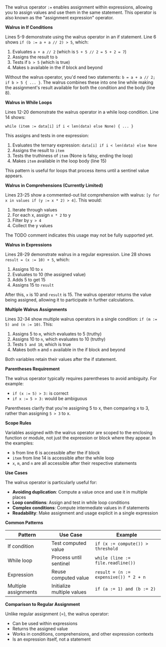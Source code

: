 The walrus operator `:=` enables assignment within expressions, allowing you to assign values and use them in the same statement. This operator is also known as the "assignment expression" operator.

**Walrus in If Conditions**

Lines 5-9 demonstrate using the walrus operator in an if statement. Line 6 shows `if (b := a + a // 2) > 5`, which:
1. Evaluates `a + a // 2` (which is `5 + 5 // 2 = 5 + 2 = 7`)
2. Assigns the result to `b`
3. Tests if `b > 5` (which is true)
4. Makes `b` available in the if block and beyond

Without the walrus operator, you'd need two statements: `b = a + a // 2; if b > 5 { ... }`. The walrus combines these into one line while making the assignment's result available for both the condition and the body (line 8).

**Walrus in While Loops**

Lines 12-20 demonstrate the walrus operator in a while loop condition. Line 14 shows:
```
while (item := data[i] if i < len(data) else None) { ... }
```

This assigns and tests in one expression:
1. Evaluates the ternary expression: `data[i] if i < len(data) else None`
2. Assigns the result to `item`
3. Tests the truthiness of `item` (None is falsy, ending the loop)
4. Makes `item` available in the loop body (line 15)

This pattern is useful for loops that process items until a sentinel value appears.

**Walrus in Comprehensions (Currently Limited)**

Lines 23-25 show a commented-out list comprehension with walrus: `[y for x in values if (y := x * 2) > 4]`. This would:
1. Iterate through values
2. For each x, assign `x * 2` to y
3. Filter by `y > 4`
4. Collect the y values

The TODO comment indicates this usage may not be fully supported yet.

**Walrus in Expressions**

Lines 28-29 demonstrate walrus in a regular expression. Line 28 shows `result = (x := 10) + 5`, which:
1. Assigns 10 to `x`
2. Evaluates to 10 (the assigned value)
3. Adds 5 to get 15
4. Assigns 15 to `result`

After this, `x` is 10 and `result` is 15. The walrus operator returns the value being assigned, allowing it to participate in further calculations.

**Multiple Walrus Assignments**

Lines 32-34 show multiple walrus operators in a single condition: `if (m := 5) and (n := 10)`. This:
1. Assigns 5 to `m`, which evaluates to 5 (truthy)
2. Assigns 10 to `n`, which evaluates to 10 (truthy)
3. Tests `5 and 10`, which is true
4. Makes both `m` and `n` available in the if block and beyond

Both variables retain their values after the if statement.

**Parentheses Requirement**

The walrus operator typically requires parentheses to avoid ambiguity. For example:
- `if (x := 5) > 3:` is correct
- `if x := 5 > 3:` would be ambiguous

Parentheses clarify that you're assigning 5 to x, then comparing x to 3, rather than assigning `5 > 3` to x.

**Scope Rules**

Variables assigned with the walrus operator are scoped to the enclosing function or module, not just the expression or block where they appear. In the examples:
- `b` from line 6 is accessible after the if block
- `item` from line 14 is accessible after the while loop
- `x`, `m`, and `n` are all accessible after their respective statements

**Use Cases**

The walrus operator is particularly useful for:
- **Avoiding duplication**: Compute a value once and use it in multiple places
- **Loop conditions**: Assign and test in while loop conditions
- **Complex conditions**: Compute intermediate values in if statements
- **Readability**: Make assignment and usage explicit in a single expression

**Common Patterns**

| Pattern | Use Case | Example |
|---------|----------|---------|
| If condition | Test computed value | `if (x := compute()) > threshold` |
| While loop | Process until sentinel | `while (line := file.readline())` |
| Expression | Reuse computed value | `result = (n := expensive()) * 2 + n` |
| Multiple assignments | Initialize multiple values | `if (a := 1) and (b := 2)` |

**Comparison to Regular Assignment**

Unlike regular assignment (=), the walrus operator:
- Can be used within expressions
- Returns the assigned value
- Works in conditions, comprehensions, and other expression contexts
- Is an expression itself, not a statement
